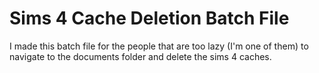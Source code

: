 # Sims 4 Cache Deletion Batch File
I made this batch file for the people that are too lazy (I'm one of them) to navigate to the documents folder and delete the sims 4 caches.

